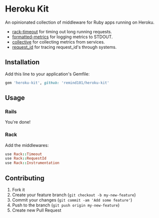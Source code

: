 # Heroku Kit

An opinionated collection of middleware for Ruby apps running on Heroku.

* [rack-timeout](https://github.com/kch/rack-timeout) for timing out long
  running requests.
* [formatted-metrics](https://github.com/remind101/formatted-metrics) for logging metrics to STDOUT.
* [collective](https://github.com/remind101/collective-metrics) for collecting metrics from services.
* [request\_id](https://github.com/remind101/request_id) for tracing request\_id's through systems.

## Installation

Add this line to your application's Gemfile:

```ruby
gem 'heroku-kit', github: 'remind101/heroku-kit'
```

## Usage

### Rails

You're done!

### Rack

Add the middlewares:

```ruby
use Rack::Timeout
use Rack::RequestId
use Rack::Instrumentation
```

## Contributing

1. Fork it
2. Create your feature branch (`git checkout -b my-new-feature`)
3. Commit your changes (`git commit -am 'Add some feature'`)
4. Push to the branch (`git push origin my-new-feature`)
5. Create new Pull Request
